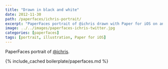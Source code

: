 ```yaml
---
title: "Drawn in black and white"
date: 2012-11-30
path: /paperfaces/ichris-portrait/
excerpt: "PaperFaces portrait of @ichris drawn with Paper for iOS on an iPad."
image: ../../images/paperfaces-ichris-twitter.jpg
categories: [paperfaces]
tags: [portrait, illustration, Paper for iOS]
---
```


PaperFaces portrait of [@ichris](https://twitter.com/ichris).

{% include_cached boilerplate/paperfaces.md %}
